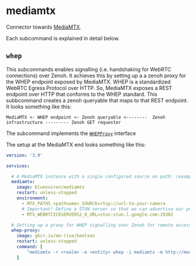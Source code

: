 # mediamtx

Connector towards [MediaMTX](https://github.com/bluenviron/mediamtx).

Each subcommand is explained in detail below.

## `whep`

This subcommands enables signalling (i.e. handshaking for WebRTC connections) over Zenoh. It achieves this by setting up a a zenoh proxy for the WHEP endpoint exposed by MediaMTX. WHEP is a standardized WebRTC Egress Protocol over HTTP. So, MediaMTX exposes a REST endpoint over HTTP that conforms to the WHEP standard. This subbcommand creates a zenoh queryable that maps to that REST endpoint. It looks something like this:

```
MediaMTX <- WHEP endpoint <- Zenoh queryable <--------  Zenoh infrastructure --------- Zenoh GET requester
```

The subcommand implements the [`WHEPProxy`](https://rise-maritime.github.io/keelson/interfaces/#whepproxy) interface

The setup at the MediaMTX end looks something like this:
```yaml
version: '3.9'

services:

  # A MediaMTX instance with a single configured source on path: /example
  mediamtx:
    image: bluenviron/mediamtx
    restart: unless-stopped
    environment:
      - MTX_PATHS_<pathname>_SOURCE=rtsp://url-to-your-camera
      # Important! Define a STUN server so that we can advertise our public IP as part of the ICE Candidates
      - MTX_WEBRTCICESERVERS2_0_URL=stun:stun.l.google.com:19302

  # Setting up a proxy for WHEP signalling over Zenoh for remote access to live streams.
  whep-proxy:
    image: ghcr.io/mo-rise/keelson
    restart: unless-stopped
    command: [
        "mediamtx -r <realm> -e <entity> whep -i mediamtx -m http://mediamtx:8889"
    ]

```
